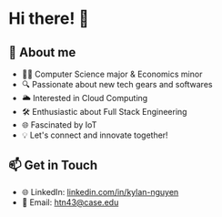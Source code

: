 # Hi there! 👋

## 🌱 About me

- 👨‍💻 Computer Science major & Economics minor
- 🔍 Passionate about new tech gears and softwares
- 🌥️ Interested in Cloud Computing
- 🛠️ Enthusiastic about Full Stack Engineering
- 🌐 Fascinated by IoT
- 💡 Let's connect and innovate together!

## 📫 Get in Touch

- 🌐 LinkedIn: [linkedin.com/in/kylan-nguyen](https://www.linkedin.com/in/kylan-nguyen/)
- 📧 Email: htn43@case.edu
